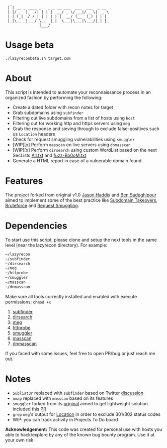 ```
  _
 | | __ _ ____ _   _ _ __ ___  ___  ___  _ __
 | |/ _  |_  /| | | |  __/ _ \/ __|/ _ \|  _ \
 | | (_|  / / | | | | | |  __/ (__  (_) | | | 
 |_|\__ _|___/ \__  |_|  \___|\___|\___/|_| |_
               |___/
```

# Usage beta

`./lazyreconbeta.sh target.com`

# About

This script is intended to automate your reconnaissance process in an organized fashion by performing the following:

- Create a dated folder with recon notes for target
- Grab subdomains using `subfinder`
- Filtering out live subdomains from a list of hosts using `host`
- Filtering out for working http and https servers using `meg`
- Grab the response and sieving through to exclude false-positives such us `Location` headers
- Check for request smuggling vulnerabilities using `smuggler`
- [WIP][x] Perform `masscan` on live servers using `dnmasscan`
- [WIP][x] Perform `dirsearch` using custom WordList based on the next SecLists [All.txt](https://gist.githubusercontent.com/jhaddix/86a06c5dc309d08580a018c66354a056/raw/96f4e51d96b2203f19f6381c8c545b278eaa0837/all.txt) and [fuzz-Bo0oM.txt](https://github.com/danielmiessler/SecLists/blob/master/Fuzzing/fuzz-Bo0oM.txt)
- Generate a HTML report in case of a vulnerable domain found.

# Features

The project forked from original v1.0 [Jason Haddix](https://github.com/jhaddix/lazyrecon) and [Ben Sadeghipour](https://github.com/nahamsec/lazyrecon) aimed to implement some of the best practice like [Subdomain Takeovers](https://www.hackerone.com/blog/Guide-Subdomain-Takeovers), [Bruteforce](https://github.com/jhaddix/tbhm) and [Request Smuggling](https://portswigger.net/web-security/request-smuggling).


# Dependencies

To start use this script, please clone and setup the next tools in the same level (near the lazyrecon directory).
For example:
```bash
~/lazyrecon
~/subfinder
~/dirsearch
~/meg
~/httprobe
~/smuggler
~/masscan
~/dnmasscan
```
Make sure all tools correctly installed and enabled with execute permissions: `chmod +x`
1. [subfinder](https://github.com/projectdiscovery/subfinder)
2. [dirsearch](https://github.com/maurosoria/dirsearch)
3. [meg](https://github.com/tomnomnom/meg)
4. [httprobe](https://github.com/tomnomnom/httprobe)
5. [smuggler](https://github.com/storenth/requestsmuggler)
6. [masscan](https://github.com/robertdavidgraham/masscan)
6. [dnmasscan](https://github.com/rastating/dnmasscan)

If you faced with some issues, feel free to open PR/bug or just reach me out.

# Notes

 - `Sublist3r` replaced with `subfinder` based on Twitter [discussion](https://twitter.com/Jhaddix/status/1293118260808843264)
 - `nmap` replaced with `masscan` based on its features
 - `smuggler` forked from its [original](https://github.com/gwen001/pentest-tools/blob/master/smuggler.py) aimed to get lightweight solution included this [PR](https://github.com/gwen001/pentest-tools/pull/10)
 - `grep` `meg`'s output for [Location](https://twitter.com/hunter0x7/status/1293168500672954368) in order to exclude 301/302 status codes
 - WIP: you can track activity in Projects To Do board

**Acknowledgement:** This code was created for personal use with hosts you able to hack/explore by any of the known bug bounty program. Use it at your own risk.
